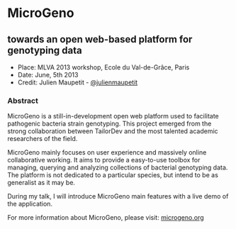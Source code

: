 # MicroGeno

## towards an open web-based platform for genotyping data

* Place: MLVA 2013 workshop, Ecole du Val-de-Grâce, Paris
* Date: June, 5th 2013
* Credit: Julien Maupetit - [@julienmaupetit](https://twitter.com/julienmaupetit)

### Abstract

MicroGeno is a still-in-development open web platform used to facilitate
pathogenic bacteria strain genotyping. This project emerged from the strong
collaboration between TailorDev and the most talented academic researchers of
the field.

MicroGeno mainly focuses on user experience and massively online collaborative
working. It aims to provide a easy-to-use toolbox for managing, querying and
analyzing collections of bacterial genotyping data. The platform is not
dedicated to a particular species, but intend to be as generalist as it may be.

During my talk, I will introduce MicroGeno main features with a live demo of the
application.

For more information about MicroGeno, please visit:
[microgeno.org](http://microgeno.org)
